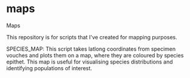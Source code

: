 # maps
Maps

This repository is for scripts that I've created for mapping purposes.

SPECIES_MAP: This script takes latlong coordinates from specimen vouches and plots them on a map, where they are coloured by species epithet. This map is useful for visualising species distributions and identifying populations of interest.
